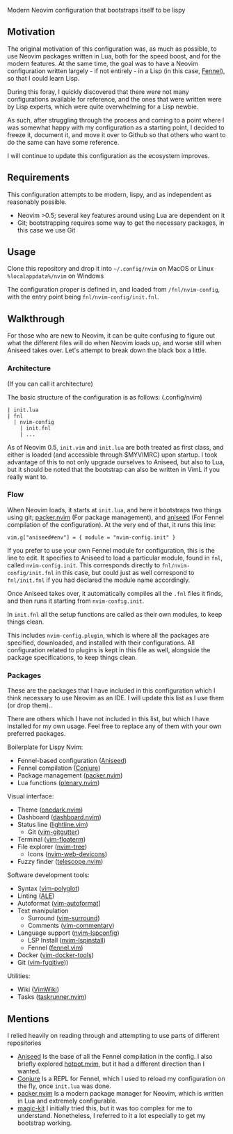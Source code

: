 Modern Neovim configuration that bootstraps itself to be lispy

## Motivation
The original motivation of this configuration was, as much as possible, to use Neovim packages written in Lua, both for the speed boost, and for the modern features. At the same time, the goal was to have a Neovim configuration written largely - if not entirely - in a Lisp (in this case, [Fennel](https://fennel-lang.org)), so that I could learn Lisp. 

During this foray, I quickly discovered that there were not many configurations available for reference, and the ones that were written were by Lisp experts, which were quite overwhelming for a Lisp newbie. 

As such, after struggling through the process and coming to a point where I was somewhat happy with my configuration as a starting point, I decided to freeze it, document it, and move it over to Github so that others who want to do the same can have some reference. 

I will continue to update this configuration as the ecosystem improves. 

## Requirements
This configuration attempts to be modern, lispy, and as independent as reasonably possible. 
- Neovim >0.5; several key features around using Lua are dependent on it
- Git; bootstrapping requires some way to get the necessary packages, in this case we use Git

## Usage
Clone this repository and drop it into
`~/.config/nvim` on MacOS or Linux
`%localappdata%/nvim` on Windows

The configuration proper is defined in, and loaded from `/fnl/nvim-config`, with the entry point being `fnl/nvim-config/init.fnl`.

## Walkthrough

For those who are new to Neovim, it can be quite confusing to figure out what the different files will do when Neovim loads up, and worse still when Aniseed takes over. Let's attempt to break down the black box a little. 

### Architecture
(If you can call it architecture) 

The basic structure of the configuration is as follows:
(.config/nvim)
```
| init.lua
| fnl
  | nvim-config
    | init.fnl
    | ...
```

As of Neovim 0.5, `init.vim` and `init.lua` are both treated as first class, and either is loaded (and accessible through $MYVIMRC) upon startup. I took advantage of this to not only upgrade ourselves to Aniseed, but also to Lua, but it should be noted that the bootstrap can also be written in VimL if you really want to. 

### Flow
When Neovim loads, it starts at `init.lua`, and here it bootstraps two things using git; [packer.nvim](https://github.com/wbthomason/packer.nvim) (For package management), and [aniseed](https://github.com/Olical/aniseed) (For Fennel compilation of the configuration). At the very end of that, it runs this line:

```
vim.g["aniseed#env"] = { module = "nvim-config.init" }
```

If you prefer to use your own Fennel module for configuration, this is the line to edit. It specifies to Aniseed to load a particular module, found in `fnl`, called `nvim-config.init`. This corresponds directly to `fnl/nvim-config/init.fnl` in this case, but could just as well correspond to `fnl/init.fnl` if you had declared the module name accordingly. 

Once Aniseed takes over, it automatically compiles all the `.fnl` files it finds, and then runs it starting from `nvim-config.init`. 

In `init.fnl` all the setup functions are called as their own modules, to keep things clean. 

This includes `nvim-config.plugin`, which is where all the packages are specified, downloaded, and installed with their configurations. All configuration related to plugins is kept in this file as well, alongside the package specifications, to keep things clean. 

### Packages
These are the packages that I have included in this configuration which I think necessary to use Neovim as an IDE. I will update this list as I use them (or drop them)..

There are others which I have not included in this list, but which I have installed for my own usage. Feel free to replace any of them with your own preferred packages.

Boilerplate for Lispy Nvim:
- Fennel-based configuration ([Aniseed](https://github.com/Olical/aniseed))
- Fennel compilation ([Conjure](https://github.com/Olical/conjure))
- Package management ([packer.nvim](https://github.com/wbthomason/packer.nvim))
- Lua functions ([plenary.nvim](https://github.com/nvim-lua/plenary.nvim))

Visual interface:
- Theme ([onedark.nvim](https://github.com/navarasu/onedark.nvim))
- Dashboard ([dashboard.nvim](https://github.com/glepnir/dashboard-nvim))
- Status line ([lightline.vim](https://github.com/itchyny/lightline.vim))
  - Git ([vim-gitgutter](https://github.com/airblade/vim-gitgutter))
- Terminal ([vim-floaterm](https://github.com/voldikss/vim-floaterm))
- File explorer ([nvim-tree](https://github.com/kyazdani42/nvim-tree.lua))
  - Icons ([nvim-web-devicons](https://github.com/kyazdani42/nvim-web-devicons))
- Fuzzy finder ([telescope.nvim](https://github.com/nvim-telescope/telescope.nvim))

Software development tools:
- Syntax ([vim-polyglot](https://github.com/sheerun/vim-polyglot))
- Linting ([ALE](https://github.com/dense-analysis/ale))
- Autoformat ([vim-autoformat](https://github.com/vim-autoformat/vim-autoformat)]
- Text manipulation
  - Surround ([vim-surround](https://github.com/tpope/vim-surround))
  - Comments ([vim-commentary](https://github.com/tpope/vim-commentary))
- Language support ([nvim-lspconfig](https://github.com/neovim/nvim-lspconfig))
  - LSP Install ([nvim-lspinstall](https://github.com/kabouzeid/nvim-lspinstall))
  - Fennel ([fennel.vim](https://github.com/bakpakin/fennel.vim))
- Docker ([vim-docker-tools](https://github.com/kkvh/vim-docker-tools))
- Git ([vim-fugitive](https://github.com/tpope/vim-fugitive)))

Utilities:
- Wiki ([VimWiki](https://github.com/vimwiki/vimwiki))
- Tasks ([taskrunner.nvim](https://github.com/dylanaraps/taskrunner.nvim))

## Mentions
I relied heavily on reading through and attempting to use parts of different repositories

- [Aniseed](https://github.com/Olical/aniseed) Is the base of all the Fennel compilation in the config. I also briefly explored [hotpot.nvim](https://github.com/rktjmp/hotpot.nvim), but it had a different direction than I wanted. 
- [Conjure](https://github.com/Olical/conjure) Is a REPL for Fennel, which I used to reload my configuration on the fly, once `init.lua` was done.
- [packer.nvim](https://github.com/wbthomason/packer.nvim) Is a modern package manager for Neovim, which is written in Lua and extremely configurable. 
- [magic-kit](https://github.com/Olical/magic-kit) I initially tried this, but it was too complex for me to understand. Nonetheless, I referred to it a lot especially to get my bootstrap working.
